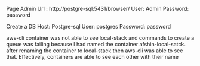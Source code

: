 Page Admin
Url : http://postgre-sql:5431/browser/
User: Admin
Password: password

Create a DB
Host: Postgre-sql
User: postgres
Password: password

aws-cli container was not able to see local-stack and commands to create a queue was failing
because I had named the container afshin-local-satck. after renaming the container to local-stack then aws-cli was able to see that.
Effectively, containers are able to see each other with their name
